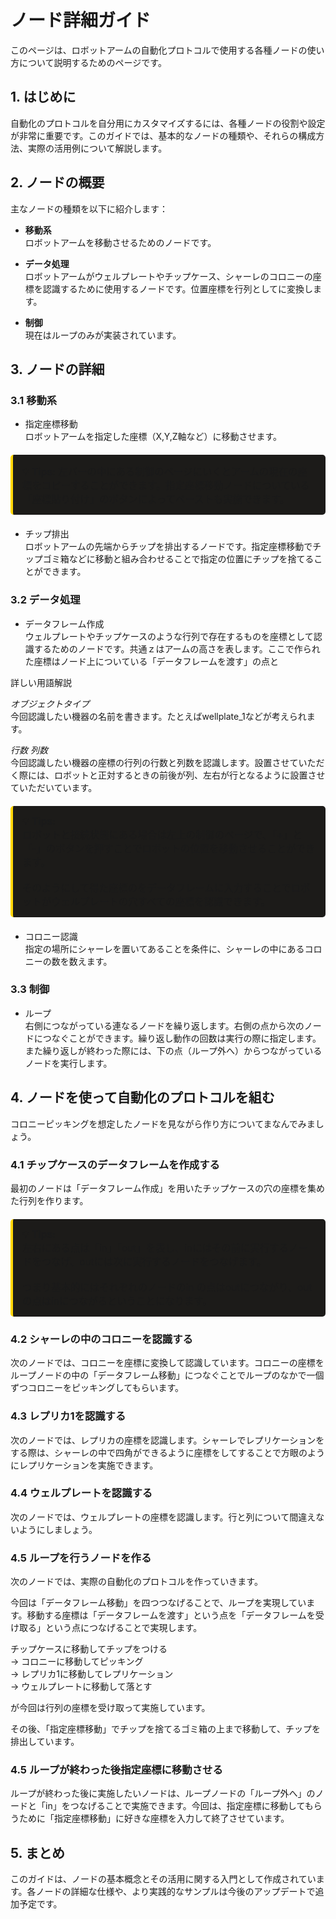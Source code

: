 # ノード詳細ガイド

このページは、ロボットアームの自動化プロトコルで使用する各種ノードの使い方について説明するためのページです。

## 1. はじめに

自動化のプロトコルを自分用にカスタマイズするには、各種ノードの役割や設定が非常に重要です。このガイドでは、基本的なノードの種類や、それらの構成方法、実際の活用例について解説します。

## 2. ノードの概要

主なノードの種類を以下に紹介します：

- **移動系**  
  ロボットアームを移動させるためのノードです。

- **データ処理**  
  ロボットアームがウェルプレートやチップケース、シャーレのコロニーの座標を認識するために使用するノードです。位置座標を行列としてに変換します。

- **制御**  
  現在はループのみが実装されています。

## 3. ノードの詳細


### 3.1 移動系

- 指定座標移動<br>
ロボットアームを指定した座標（X,Y,Z軸など）に移動させます。

<div style="border-left: 4px solid #ffd700; background:rgb(28, 27, 25); padding: 15px; margin: 20px 0; border-radius: 5px;">
  <p style="margin: 0; font-size: 1.1em;">
    💡 <strong>Tips:</strong> 
    左バーの中にある制御のページにいくとアームの現在の座標をコピーすることができます。指定座標移動ノードについている「座標貼り付け」のボタンによってペーストも実施できます。
  </p>
</div>

- チップ排出<br>
ロボットアームの先端からチップを排出するノードです。指定座標移動でチップゴミ箱などに移動と組み合わせることで指定の位置にチップを捨てることができます。

### 3.2 データ処理

- データフレーム作成<br>
ウェルプレートやチップケースのような行列で存在するものを座標として認識するためのノードです。共通ｚはアームの高さを表します。ここで作られた座標はノード上についている「データフレームを渡す」の点と

詳しい用語解説<br>

*オブジェクトタイプ*  
今回認識したい機器の名前を書きます。たとえばwellplate_1などが考えられます。<br>

*行数 列数*  
今回認識したい機器の座標の行列の行数と列数を認識します。設置させていただく際には、ロボットと正対するときの前後が列、左右が行となるように設置させていただいています。

<div style="border-left: 4px solid #ffd700; background:rgb(28, 27, 25); padding: 15px; margin: 20px 0; border-radius: 5px;">
  <p style="margin: 0; font-size: 1.1em;">
    💡 <strong>Tips:</strong> <br>
    ロボットと接続状態にある場合は左上の制御のページで、「+」と「-」のボタンを押すことでロボットの位置を移動させることができます。<br>
    <br>そのようにして得た座標のをデータフレームに入力することでロボットがウェルプレートの穴すべての座標を認識できます。
  </p>
</div>

- コロニー認識<br>
指定の場所にシャーレを置いてあることを条件に、シャーレの中にあるコロニーの数を数えます。


### 3.3 制御
- ループ<br>
右側につながっている連なるノードを繰り返します。右側の点から次のノードにつなぐことができます。繰り返し動作の回数は実行の際に指定します。また繰り返しが終わった際には、下の点（ループ外へ）からつながっているノードを実行します。


## 4. ノードを使って自動化のプロトコルを組む
コロニーピッキングを想定したノードを見ながら作り方についてまなんでみましょう。


### 4.1 チップケースのデータフレームを作成する
最初のノードは「データフレーム作成」を用いたチップケースの穴の座標を集めた行列を作ります。
<div style="border-left: 4px solid #ffd700; background:rgb(28, 27, 25); padding: 15px; margin: 20px 0; border-radius: 5px;">
  <p style="margin: 0; font-size: 1.1em;">
    💡 <strong>Tips:</strong> <br>
   左右にある点は「in」「out」を表し、inにはその前に実行するノードをつなげ、outには次に実行するノードをつなげます。<br>
    <br>つまり基本的にはそれぞれのノードのin の点はoutにつながり、outの点はinにつながるということになります。
  </p>
</div>

### 4.2 シャーレの中のコロニーを認識する<br>
次のノードでは、コロニーを座標に変換して認識しています。コロニーの座標をループノードの中の「データフレーム移動」につなぐことでループのなかで一個ずつコロニーをピッキングしてもらいます。

### 4.3 レプリカ1を認識する<br>
次のノードでは、レプリカの座標を認識します。シャーレでレプリケーションをする際は、シャーレの中で四角ができるように座標をしてすることで方眼のようにレプリケーションを実施できます。



### 4.4 ウェルプレートを認識する<br>
次のノードでは、ウェルプレートの座標を認識します。行と列について間違えないようにしましょう。

### 4.5 ループを行うノードを作る<br>
次のノードでは、実際の自動化のプロトコルを作っていきます。

今回は「データフレーム移動」を四つつなげることで、ループを実現しています。移動する座標は「データフレームを渡す」という点を「データフレームを受け取る」という点につなげることで実現します。

チップケースに移動してチップをつける <br>
→ コロニーに移動してピッキング <br>
→ レプリカ1に移動してレプリケーション<br>
 → ウェルプレートに移動して落とす <br>
 
 が今回は行列の座標を受け取って実施しています。

その後、「指定座標移動」でチップを捨てるゴミ箱の上まで移動して、チップを排出しています。


### 4.5 ループが終わった後指定座標に移動させる<br>
ループが終わった後に実施したいノードは、ループノードの「ループ外へ」のノードと「in」をつなげることで実施できます。今回は、指定座標に移動してもらうために「指定座標移動」に好きな座標を入力して終了させています。




## 5. まとめ

このガイドは、ノードの基本概念とその活用に関する入門として作成されています。各ノードの詳細な仕様や、より実践的なサンプルは今後のアップデートで追加予定です。




